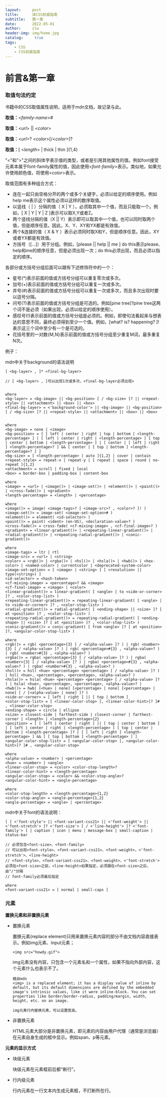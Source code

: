 ```yaml
---
layout:     post
title:      读CSS权威指南
subtitle:   第一章
date:       2022-05-01
author:     zlw
header-img: img/home.jpg
catalog: 	 true
tags:
    - CSS
    - CSS权威指南
---
```


# 前言&第一章

### 取值句法约定

书籍中的CSS取值属性说明，适用于mdn文档，故记录与此。

**取值：**\<*family-name*>#

**取值：**<*url*> \|\| <*color*>

**取值：**\<*url*>? \<*color*>[/\<*color*>]?

**取值：**[ <*length*> \| thick \| thin ]{1,4}

"<"和">"之间的斜体字表示值的类型，或者是引用其他属性的值。例如font接受元素本属于font-family属性的值，因此使用\<*font-family*>表示。类似地，如果允许使用颜色值，将使用<*color*>表示。

取值范围有多种组合方式：

- 连在一起只由空格分开的两个或多个关键字，必须以给定的顺序使用。例如help me表示这个属性必须以这样的数序取值。
- 以竖线（ \| ）分隔的值（ X \| Y ），必须取其中一个值，而且只能取一个。例如，[ X \| Y \| Y \| Z ]表示可以取X,Y或者Z。
- 两个竖线分隔的值（X \|\| Y）表示即可以取其中一个值，也可以同时取两个值，但是顺序任意。因此，X、Y、XY和YX都是有效值。
- 两个&连接的值（ X & Y ）表示必须同时取X和Y，但是顺序任意。因此，XY或者YX都是有效值。
- 方括号（[...]）用于分组。例如，[please \|\| help \|\| me ] do this表示please、help和me的顺序任意，但是必须出现一次；do this必须出现，而且必须以指定的顺序。

各部分或方括号分组后面可以跟有下述修饰符中的一个：

- 星号(*)表示前面的值或方括号分组可以重复零次或多次。
- 加号(+)表示前面的值或方括号分组可以重复一次或多次。
- 井号(#)表示前面的值或方括号分组可以重复一次或多次，而且多次出现时要以逗号分隔。
- 问号(?)表示前面的值或方括号分组是可选的。例如[pine tree]?pine tree这两个词不是必须（如果出现，必须以给定的顺序使用）。
- 感叹号(!)表示前面的值或方括号分组是必须的。例如，即使句法看起来与想表达的意思不同，最终必须得到至少一个值。例如，[what? is? happening? ]! 表示这三个词中至少有一个是可选的。
- 花括号里的一对数{M,N}表示前面的值或方括号分组至少重复M词，最多重复N次。

例子：

mdn中关于background的语法说明

```
[ <bg-layer> , ]* <final-bg-layer>

// [ <bg-layer> , ]可以出现1次或多次，<final-bg-layer必须出现>


where 
<bg-layer> = <bg-image> || <bg-position> [ / <bg-size> ]? || <repeat-style> || <attachment> || <box> || <box>
<final-bg-layer> = <'background-color'> || <bg-image> || <bg-position> [ / <bg-size> ]? || <repeat-style> || <attachment> || <box> || <box>


where 
<bg-image> = none | <image>
<bg-position> = [ [ left | center | right | top | bottom | <length-percentage> ] | [ left | center | right | <length-percentage> ] [ top | center | bottom | <length-percentage> ] | [ center | [ left | right ] <length-percentage>? ] && [ center | [ top | bottom ] <length-percentage>? ] ]
<bg-size> = [ <length-percentage> | auto ]{1,2} | cover | contain
<repeat-style> = repeat-x | repeat-y | [ repeat | space | round | no-repeat ]{1,2}
<attachment> = scroll | fixed | local
<box> = border-box | padding-box | content-box

where 
<image> = <url> | <image()> | <image-set()> | <element()> | <paint()> | <cross-fade()> | <gradient>
<length-percentage> = <length> | <percentage>

where 
<image()> = image( <image-tags>? [ <image-src>? , <color>? ]! )
<image-set()> = image-set( <image-set-option># )
<element()> = element( <id-selector> )
<paint()> = paint( <ident> (en-US), <declaration-value>? )
<cross-fade()> = cross-fade( <cf-mixing-image> , <cf-final-image>? )
<gradient> = <linear-gradient()> | <repeating-linear-gradient()> | <radial-gradient()> | <repeating-radial-gradient()> | <conic-gradient()>

where 
<image-tags> = ltr | rtl
<image-src> = <url> | <string>
<color> = <rgb()> | <rgba()> | <hsl()> | <hsla()> | <hwb()> | <hex-color> | <named-color> | currentcolor | <deprecated-system-color>
<image-set-option> = [ <image> | <string> ] [ <resolution> || type(<string>) ]
<id-selector> = <hash-token>
<cf-mixing-image> = <percentage>? && <image>
<cf-final-image> = <image> | <color>
<linear-gradient()> = linear-gradient( [ <angle> | to <side-or-corner> ]? , <color-stop-list> )
<repeating-linear-gradient()> = repeating-linear-gradient( [ <angle> | to <side-or-corner> ]? , <color-stop-list> )
<radial-gradient()> = radial-gradient( [ <ending-shape> || <size> ]? [ at <position> ]? , <color-stop-list> )
<repeating-radial-gradient()> = repeating-radial-gradient( [ <ending-shape> || <size> ]? [ at <position> ]? , <color-stop-list> )
<conic-gradient()> = conic-gradient( [ from <angle> ]? [ at <position> ]?, <angular-color-stop-list> )

where 
<rgb()> = rgb( <percentage>{3} [ / <alpha-value> ]? ) | rgb( <number>{3} [ / <alpha-value> ]? ) | rgb( <percentage>#{3} , <alpha-value>? ) | rgb( <number>#{3} , <alpha-value>? )
<rgba()> = rgba( <percentage>{3} [ / <alpha-value> ]? ) | rgba( <number>{3} [ / <alpha-value> ]? ) | rgba( <percentage>#{3} , <alpha-value>? ) | rgba( <number>#{3} , <alpha-value>? )
<hsl()> = hsl( <hue> <percentage> <percentage> [ / <alpha-value> ]? ) | hsl( <hue>, <percentage>, <percentage>, <alpha-value>? )
<hsla()> = hsla( <hue> <percentage> <percentage> [ / <alpha-value> ]? ) | hsla( <hue>, <percentage>, <percentage>, <alpha-value>? )
<hwb()> = hwb( [<hue> | none] [<percentage> | none] [<percentage> | none] [ / [<alpha-value> | none] ]? )
<side-or-corner> = [ left | right ] || [ top | bottom ]
<color-stop-list> = [ <linear-color-stop> [, <linear-color-hint>]? ]# , <linear-color-stop>
<ending-shape> = circle | ellipse
<size> = closest-side | farthest-side | closest-corner | farthest-corner | <length> | <length-percentage>{2}
<position> = [ [ left | center | right ] || [ top | center | bottom ] | [ left | center | right | <length-percentage> ] [ top | center | bottom | <length-percentage> ]? | [ [ left | right ] <length-percentage> ] && [ [ top | bottom ] <length-percentage> ] ]
<angular-color-stop-list> = [ <angular-color-stop> [, <angular-color-hint>]? ]# , <angular-color-stop>

where 
<alpha-value> = <number> | <percentage>
<hue> = <number> | <angle>
<linear-color-stop> = <color> <color-stop-length>?
<linear-color-hint> = <length-percentage>
<angular-color-stop> = <color> && <color-stop-angle>?
<angular-color-hint> = <angle-percentage>

where 
<color-stop-length> = <length-percentage>{1,2}
<color-stop-angle> = <angle-percentage>{1,2}
<angle-percentage> = <angle> | <percentage>
```

mdn中关于font的语法说明：

```
[ [ <'font-style'> || <font-variant-css21> || <'font-weight'> || <'font-stretch'> ]? <'font-size'> [ / <'line-height'> ]? <'font-family'> ] | caption | icon | menu | message-box | small-caption | status-bar

// 必须包含<font-size>、<font-family>
// 可以出现<font-style>、<font-variant-css21>、<font-weight>、<'font-stretch'>、<line-height>
// <font-style>、<font-variant-css21>、<font-weight>、<'font-stretch'>必须在<font-size>之前，<line-height>如果指定，必须跟在<font-size>之后，由"/"分隔
// font-family必须最后指定

where 
<font-variant-css21> = [ normal | small-caps ]
```

### 元素

**置换元素和非置换元素**

- 置换元素

  置换元素(replace element)只用来置换元素内容的部分不由文档内容直接表示。例如img元素、input元素；

  ```
  <img src="howdy.gif">
  ```

  img元素没有内容，只包含一个元素名和一个属性，如果不指向外部内容，这个元素什么也表示不了。

  ```
  摘自mdn
  <img> is a replaced element; it has a display value of inline by default, but its default dimensions are defined by the embedded image's intrinsic values, like it were inline-block. You can set properties like border/border-radius, padding/margin, width, height, etc. on an image.
  
  img元素行内替换元素，可以设置宽高。
  ```

  

- 非置换元素

  HTML元素大部分是非置换元素，即元素的内容由用户代理（通常是浏览器）在元素自身生成的框中显示。例如span、p等元素。

**元素的显示方式**

- 块级元素

  块级元素在元素框前后都“断行”。

- 行内级元素

  行内元素在一行文本内生成元素框，不打断所在行。





















